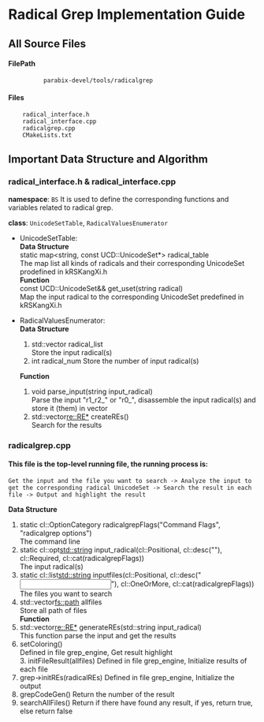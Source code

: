 # Radical Grep Implementation Guide
## All Source Files
#### FilePath
              parabix-devel/tools/radicalgrep
#### Files
		radical_interface.h
		radical_interface.cpp
		radicalgrep.cpp
		CMakeLists.txt
## Important Data Structure and Algorithm
### radical_interface.h & radical_interface.cpp
**namespace**:  `BS`
It is used to define the corresponding functions and variables related to radical grep.


**class**:  `UnicodeSetTable`, `RadicalValuesEnumerator`


* UnicodeSetTable:   
**Data Structure**   
static map<string, const UCD::UnicodeSet*> radical_table  
The map list all kinds of radicals and their corresponding UnicodeSet prodefined in kRSKangXi.h  
 **Function**  
const UCD::UnicodeSet&& get_uset(string radical)   
Map the input radical to the corresponding UnicodeSet predefined in kRSKangXi.h
 
* RadicalValuesEnumerator:  
**Data Structure**  
  1. std::vector<string> radical_list    
   Store the input radical(s)  
   2. int radical_num 
  Store the number of input radical(s)  

	**Function**  
    1.   void parse_input(string input_radical)  
    Parse the input "r1_r2_" or "r0_", disassemble the input radical(s) and store it (them) in vector  
    2. std::vector<re::RE*> createREs()  
    Search for the results

### radicalgrep.cpp  

#### This file is the top-level running file, the running process is:  
    Get the input and the file you want to search -> Analyze the input to get the corresponding radical UnicodeSet -> Search the result in each file -> Output and highlight the result   

**Data Structure**  
   1. static cl::OptionCategory radicalgrepFlags("Command Flags", "radicalgrep options")  
   The command line  
   2. static cl::opt<std::string> input_radical(cl::Positional, cl::desc("<Radical Index>"), cl::Required, cl::cat(radicalgrepFlags))  
   The input  radical(s)  
   3. static cl::list<std::string> inputfiles(cl::Positional, cl::desc("<Input File>"), cl::OneOrMore, cl::cat(radicalgrepFlags))  
   The files you want to search   
   4. std::vector<fs::path> allfiles  
   Store all path of files  
**Function**   
   1. std::vector<re::RE*> generateREs(std::string input_radical)  
   This function parse the input and get the results  
   2. setColoring()  
   Defined in file grep_engine, Get result highlight  
    3. initFileResult(allfiles) 
   Defined in file grep_engine, Initialize results of each file  
   4. grep->initREs(radicalREs) 
  Defined in file grep_engine, Initialize the output  
   5. grepCodeGen() 
   Return the number of the result  
  6. searchAllFiles()
   Return if there have found any result, if yes, return true, else return false  
